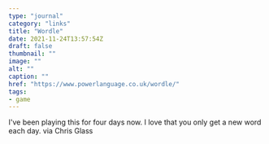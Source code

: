 ```yaml
---
type: "journal"
category: "links"
title: "Wordle"
date: 2021-11-24T13:57:54Z
draft: false
thumbnail: ""
image: ""
alt: ""
caption: ""
href: "https://www.powerlanguage.co.uk/wordle/"
tags:
- game
---
```


I've been playing this for four days now. I love that you only get a new word each day. via Chris Glass
